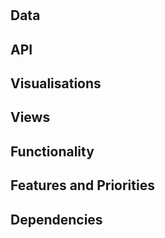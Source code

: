 # 
## Data

## API

## Visualisations

## Views

## Functionality

## Features and Priorities

## Dependencies

